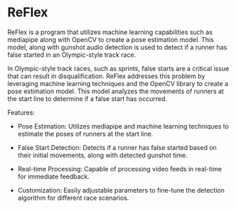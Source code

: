 # ReFlex
ReFlex is a program that utilizes machine learning capabilities such as mediapipe along with OpenCV to create a pose estimation model. This model, along with gunshot audio detection is used to detect if a runner has false started in an Olympic-style track race.

In Olympic-style track races, such as sprints, false starts are a critical issue that can result in disqualification. ReFlex addresses this problem by leveraging machine learning techniques and the OpenCV library to create a pose estimation model. This model analyzes the movements of runners at the start line to determine if a false start has occurred.

Features:

- Pose Estimation: Utilizes mediapipe and machine learning techniques to estimate the poses of runners at the start line.

- False Start Detection: Detects if a runner has false started based on their initial movements, along with detected gunshot time.

- Real-time Processing: Capable of processing video feeds in real-time for immediate feedback.

- Customization: Easily adjustable parameters to fine-tune the detection algorithm for different race scenarios.
